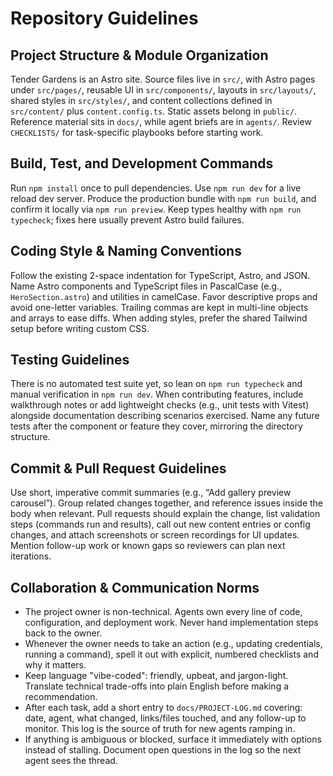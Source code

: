 # Repository Guidelines

## Project Structure & Module Organization
Tender Gardens is an Astro site. Source files live in `src/`, with Astro pages under `src/pages/`, reusable UI in `src/components/`, layouts in `src/layouts/`, shared styles in `src/styles/`, and content collections defined in `src/content/` plus `content.config.ts`. Static assets belong in `public/`. Reference material sits in `docs/`, while agent briefs are in `agents/`. Review `CHECKLISTS/` for task-specific playbooks before starting work.

## Build, Test, and Development Commands
Run `npm install` once to pull dependencies. Use `npm run dev` for a live reload dev server. Produce the production bundle with `npm run build`, and confirm it locally via `npm run preview`. Keep types healthy with `npm run typecheck`; fixes here usually prevent Astro build failures.

## Coding Style & Naming Conventions
Follow the existing 2-space indentation for TypeScript, Astro, and JSON. Name Astro components and TypeScript files in PascalCase (e.g., `HeroSection.astro`) and utilities in camelCase. Favor descriptive props and avoid one-letter variables. Trailing commas are kept in multi-line objects and arrays to ease diffs. When adding styles, prefer the shared Tailwind setup before writing custom CSS.

## Testing Guidelines
There is no automated test suite yet, so lean on `npm run typecheck` and manual verification in `npm run dev`. When contributing features, include walkthrough notes or add lightweight checks (e.g., unit tests with Vitest) alongside documentation describing scenarios exercised. Name any future tests after the component or feature they cover, mirroring the directory structure.

## Commit & Pull Request Guidelines
Use short, imperative commit summaries (e.g., “Add gallery preview carousel”). Group related changes together, and reference issues inside the body when relevant. Pull requests should explain the change, list validation steps (commands run and results), call out new content entries or config changes, and attach screenshots or screen recordings for UI updates. Mention follow-up work or known gaps so reviewers can plan next iterations.

## Collaboration & Communication Norms
- The project owner is non-technical. Agents own every line of code, configuration, and deployment work. Never hand implementation steps back to the owner.
- Whenever the owner needs to take an action (e.g., updating credentials, running a command), spell it out with explicit, numbered checklists and why it matters.
- Keep language "vibe-coded": friendly, upbeat, and jargon-light. Translate technical trade-offs into plain English before making a recommendation.
- After each task, add a short entry to `docs/PROJECT-LOG.md` covering: date, agent, what changed, links/files touched, and any follow-up to monitor. This log is the source of truth for new agents ramping in.
- If anything is ambiguous or blocked, surface it immediately with options instead of stalling. Document open questions in the log so the next agent sees the thread.
